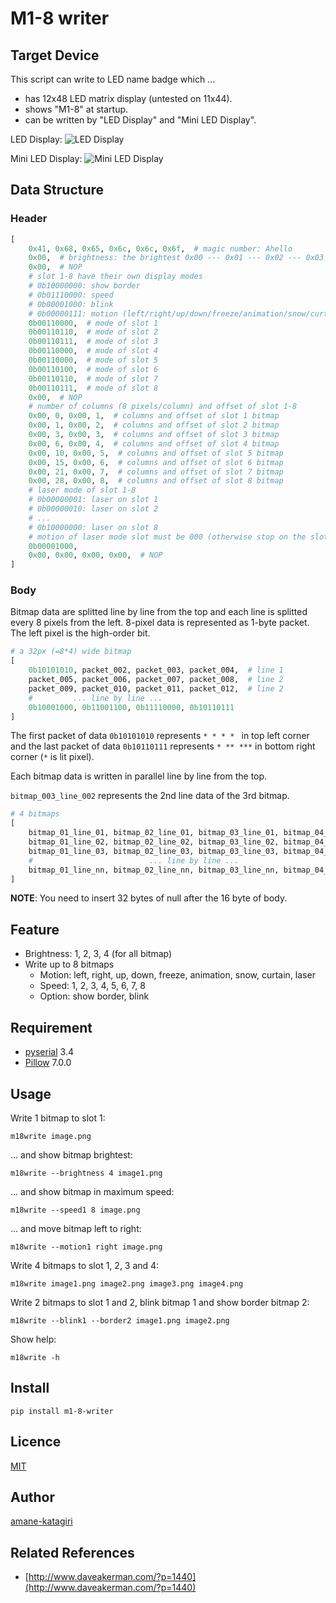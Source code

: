 # M1-8 writer

## Target Device

This script can write to LED name badge which ...

* has 12x48 LED matrix display (untested on 11x44).
* shows "M1-8" at startup.
* can be written by "LED Display" and "Mini LED Display".

LED Display: ![LED Display](https://raw.githubusercontent.com/amane-katagiri/m1-8-writer/static/led-display.png)

Mini LED Display: ![Mini LED Display](https://raw.githubusercontent.com/amane-katagiri/m1-8-writer/static/mini-led-display.png)

## Data Structure

### Header

```python
[
    0x41, 0x68, 0x65, 0x6c, 0x6c, 0x6f,  # magic number: Ahello
    0x00,  # brightness: the brightest 0x00 --- 0x01 --- 0x02 --- 0x03 the dimmest
    0x00,  # NOP
    # slot 1-8 have their own display modes
    # 0b10000000: show border
    # 0b01110000: speed
    # 0b00001000: blink
    # 0b00000111: motion (left/right/up/down/freeze/animation/snow/curtain)
    0b00110000,  # mode of slot 1
    0b00110110,  # mode of slot 2
    0b00110111,  # mode of slot 3
    0b00110000,  # mode of slot 4
    0b00110000,  # mode of slot 5
    0b00110100,  # mode of slot 6
    0b00110110,  # mode of slot 7
    0b00110111,  # mode of slot 8
    0x00,  # NOP
    # number of columns (8 pixels/column) and offset of slot 1-8
    0x00, 0, 0x00, 1,  # columns and offset of slot 1 bitmap
    0x00, 1, 0x00, 2,  # columns and offset of slot 2 bitmap
    0x00, 3, 0x00, 3,  # columns and offset of slot 3 bitmap
    0x00, 6, 0x00, 4,  # columns and offset of slot 4 bitmap
    0x00, 10, 0x00, 5,  # columns and offset of slot 5 bitmap
    0x00, 15, 0x00, 6,  # columns and offset of slot 6 bitmap
    0x00, 21, 0x00, 7,  # columns and offset of slot 7 bitmap
    0x00, 28, 0x00, 8,  # columns and offset of slot 8 bitmap
    # laser mode of slot 1-8
    # 0b00000001: laser on slot 1
    # 0b00000010: laser on slot 2
    # ...
    # 0b10000000: laser on slot 8
    # motion of laser mode slot must be 000 (otherwise stop on the slot)
    0b00001000,
    0x00, 0x00, 0x00, 0x00,  # NOP
]
```

### Body

Bitmap data are splitted line by line from the top and each line is splitted every 8 pixels from the left. 8-pixel data is represented as 1-byte packet. The left pixel is the high-order bit.

```python
# a 32px (=8*4) wide bitmap
[
    0b10101010, packet_002, packet_003, packet_004,  # line 1
    packet_005, packet_006, packet_007, packet_008,  # line 2
    packet_009, packet_010, packet_011, packet_012,  # line 2
    #         ... line by line ...
    0b10001000, 0b11001100, 0b11110000, 0b10110111
]
```

The first packet of data `0b10101010` represents `* * * * ` in top left corner and the last packet of data `0b10110111` represents `* ** ***` in bottom right corner (`*` is lit pixel).

Each bitmap data is written in parallel line by line from the top.

`bitmap_003_line_002` represents the 2nd line data of the 3rd bitmap.

```python
# 4 bitmaps
[
    bitmap_01_line_01, bitmap_02_line_01, bitmap_03_line_01, bitmap_04_line_01,
    bitmap_01_line_02, bitmap_02_line_02, bitmap_03_line_02, bitmap_04_line_02,
    bitmap_01_line_03, bitmap_02_line_03, bitmap_03_line_03, bitmap_04_line_03,
    #                          ... line by line ...
    bitmap_01_line_nn, bitmap_02_line_nn, bitmap_03_line_nn, bitmap_04_line_nn,
]
```

**NOTE**: You need to insert 32 bytes of null after the 16 byte of body.

## Feature

* Brightness: 1, 2, 3, 4 (for all bitmap)
* Write up to 8 bitmaps
    * Motion: left, right, up, down, freeze, animation, snow, curtain, laser
    * Speed: 1, 2, 3, 4, 5, 6, 7, 8
    * Option: show border, blink

## Requirement

* [pyserial](https://pypi.org/project/pyserial/) 3.4
* [Pillow](https://pypi.org/project/Pillow/) 7.0.0

## Usage

Write 1 bitmap to slot 1:

```
m18write image.png
```

... and show bitmap brightest:

```
m18write --brightness 4 image1.png
```

... and show bitmap in maximum speed:

```
m18write --speed1 8 image.png
```

... and move bitmap left to right:

```
m18write --motion1 right image.png
```

Write 4 bitmaps to slot 1, 2, 3 and 4:

```
m18write image1.png image2.png image3.png image4.png
```

Write 2 bitmaps to slot 1 and 2, blink bitmap 1 and show border bitmap 2:

```
m18write --blink1 --border2 image1.png image2.png
```

Show help:

```
m18write -h
```

## Install

```
pip install m1-8-writer
```

## Licence

[MIT](https://github.com/tcnksm/tool/blob/master/LICENCE)

## Author

[amane-katagiri](https://github.com/amane-katagiri)

## Related References

* [http://www.daveakerman.com/?p=1440](http://www.daveakerman.com/?p=1440)
